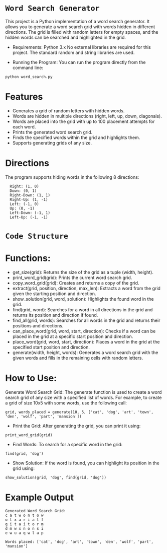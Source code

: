 # `Word Search Generator`

This project is a Python implementation of a word search generator. It allows you to generate a word search grid with words hidden in different directions. The grid is filled with random letters for empty spaces, and the hidden words can be searched and highlighted in the grid.
- Requirements: Python 3.x
No external libraries are required for this project. The standard random and string libraries are used.

- Running the Program: You can run the program directly from the command line:
```
python word_search.py
```

# Features
- Generates a grid of random letters with hidden words.
- Words are hidden in multiple directions (right, left, up, down, diagonals).
- Words are placed into the grid with up to 100 placement attempts for each word.
- Prints the generated word search grid.
- Finds the specified words within the grid and highlights them.
- Supports generating grids of any size.

# Directions
The program supports hiding words in the following 8 directions:
```
  Right: (1, 0)
  Down: (0, 1)
  Right-Down: (1, 1)
  Right-Up: (1, -1)
  Left: (-1, 0)
  Up: (0, -1)
  Left-Down: (-1, 1)
  Left-Up: (-1, -1)
```

# `Code Structure`
# Functions:
- get_size(grid): Returns the size of the grid as a tuple (width, height).
- print_word_grid(grid): Prints the current word search grid.
- copy_word_grid(grid): Creates and returns a copy of the grid.
- extract(grid, position, direction, max_len): Extracts a word from the grid given the starting position and direction.
- show_solution(grid, word, solution): Highlights the found word in the grid.
- find(grid, word): Searches for a word in all directions in the grid and returns its position and direction if found.
- find_all(grid, words): Searches for all words in the grid and returns their positions and directions.
- can_place_word(grid, word, start, direction): Checks if a word can be placed in the grid at a specific start position and direction.
- place_word(grid, word, start, direction): Places a word in the grid at the specified start position and direction.
- generate(width, height, words): Generates a word search grid with the given words and fills in the remaining cells with random letters.

# How to Use:
Generate Word Search Grid: The generate function is used to create a word search grid of any size with a specified list of words. For example, to create a grid of size 10x5 with some words, use the following call:

```
grid, words_placed = generate(10, 5, ['cat', 'dog', 'art', 'town', 'den', 'wolf', 'part', 'mansion'])
```
- Print the Grid: After generating the grid, you can print it using:
```
print_word_grid(grid)
```
- Find Words: To search for a specific word in the grid:
```
find(grid, 'dog')
```
- Show Solution: If the word is found, you can highlight its position in the grid using:
```
show_solution(grid, 'dog', find(grid, 'dog'))
```

# Example Output

```
Generated Word Search Grid:
c a t w o n t o w
o t x a r i a t f
g i t a i t o r m
d m w x n o n s i
e w u a q w l a p

Words placed: ['cat', 'dog', 'art', 'town', 'den', 'wolf', 'part', 'mansion']
```
